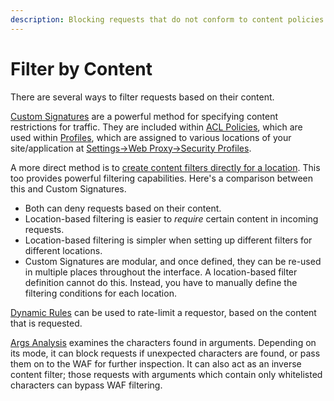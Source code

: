```yaml
---
description: Blocking requests that do not conform to content policies
---
```


# Filter by Content

There are several ways to filter requests based on their content.

[Custom Signatures](../../product-walkthrough/security/profiles/acl-policies.md#custom-signature) are a powerful method for specifying content restrictions for traffic. They are included within [ACL Policies](../../product-walkthrough/security/profiles/acl-policies.md), which are used within [Profiles](../../product-walkthrough/security/profiles/), which are assigned to various locations of your site/application at [Settings-&gt;Web Proxy-&gt;Security Profiles](../../product-walkthrough/settings/web-proxy/security-profiles.md).

A more direct method is to [create content filters directly for a location](../../product-walkthrough/settings/web-proxy/security-profiles.md#content-filtering-for-a-location). This too provides powerful filtering capabilities. Here's a comparison between this and Custom Signatures.

* Both can deny requests based on their content.
* Location-based filtering is easier to _require_ certain content in incoming requests.
* Location-based filtering is simpler when setting up different filters for different locations. 
* Custom Signatures are modular, and once defined, they can be re-used in multiple places throughout the interface. A location-based filter definition cannot do this. Instead, you have to manually define the filtering conditions for each location.

[Dynamic Rules](../../product-walkthrough/security/dynamic-rules.md) can be used to rate-limit a requestor, based on the content that is requested.

[Args Analysis](../../product-walkthrough/security/args-analysis.md) examines the characters found in arguments. Depending on its mode, it can block requests if unexpected characters are found, or pass them on to the WAF for further inspection. It can also act as an inverse content filter; those requests with arguments which contain only whitelisted characters can bypass WAF filtering. 



